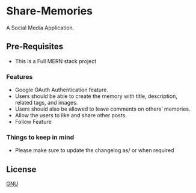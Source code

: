 # Share-Memories

A Social Media Application.

## Pre-Requisites

* This is a Full MERN stack project


### Features

* Google OAuth Authentication feature. 
* Users should be able to create the memory with title, description, related tags, and images.
* Users should also be allowed to leave comments on others’ memories.
* Allow the users to like and share other posts.
* Follow Feature


### Things to keep in mind
- Please make sure to update the changelog as/ or when required

## License
[GNU](https://choosealicense.com/licenses/gpl-3.0/)

